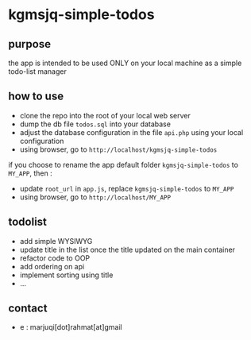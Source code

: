 # kgmsjq-simple-todos


## purpose

the app is intended to be used ONLY on your local machine as a simple todo-list manager

## how to use

- clone the repo into the root of your local web server
- dump the db file `todos.sql` into your database
- adjust the database configuration in the file `api.php` using your local configuration
- using browser, go to `http://localhost/kgmsjq-simple-todos`

if you choose to rename the app default folder `kgmsjq-simple-todos` to `MY_APP`, then : 
- update `root_url` in `app.js`, replace `kgmsjq-simple-todos` to `MY_APP`
- using browser, go to `http://localhost/MY_APP`

## todolist

- add simple WYSIWYG
- update title in the list once the title updated on the main container
- refactor code to OOP
- add ordering on api
- implement sorting using title
- ...

## contact

- e : marjuqi[dot]rahmat[at]gmail